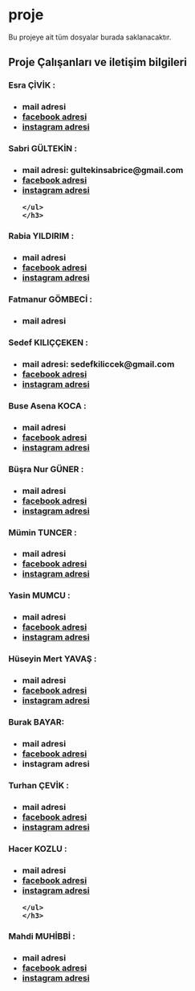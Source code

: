 # proje
Bu projeye ait tüm dosyalar burada saklanacaktır.


## Proje Çalışanları ve iletişim bilgileri




<div class="YK1">
<h3>Esra ÇİVİK  :</h3>
<h3>
<ul>
    <li> mail adresi</li>
    <li> <a href="https://www.facebook.com/esra.civik?fref=ts" target="_blank">facebook adresi
    </a></li>
    <li><a href="https://www.instagram.com/fnr_engineer/?hl=tr"  target="_blank">instagram adresi
    </a></li>
    </ul>
    </h3>
 </div>

 <div class="YK2">
<h3>Sabri GÜLTEKİN :</h3>
<h3>
<ul >
    <li>mail adresi: gultekinsabrice@gmail.com</li>
    <li> <a href="https://www.facebook.com/gultekinsabrice?fref=ts" target="_blank">facebook adresi</a></li>
    <li><a href="https://www.instagram.com/gultekinsabrice/?hl=tr" target="_blank">instagram adresi</a></li>
    
    </ul>
    </h3>
 </div>


<div class="YK3">
<h3>Rabia YILDIRIM  :</h3>
<h3>
<ul >
    <li>mail adresi</li>
    <li><a href="https://www.facebook.com/rabia.yldr?fref=ts" target="_blank">facebook adresi </a></li>
    <li><a href="https://www.instagram.com/_yildirimce/?hl=tr" target="_blank">instagram adresi
    </a></li>
    </ul>
    </h3>   
 </div>


<div class="YK4">
<h3>Fatmanur GÖMBECİ :</h3>
<h3>
<ul >
    <li>mail adresi</li>
    </ul>
    </h3>   
 </div>
<div class="YK5">
<h3>Sedef KILIÇÇEKEN  :</h3>
<h3>
<ul >
    <li> mail adresi: sedefkiliccek@gmail.com</li>
    <li><a href="https://www.facebook.com/rabia.yldr?fref=ts" target="_blank" >facebook adresi </a></li>
    <li><a href="https://www.instagram.com/sedefkilicceken1905/?hl=tr" target="_blank">instagram adresi </a></li>
    </ul>
    </h3>   
 </div>

 <div class="YK6">
<h3>Buse Asena KOCA  :</h3>
<h3>
<ul >
    <li>mail adresi</li>
    <li><a href="https://www.facebook.com/Buseasenak?fref=ts" target="_blank">facebook adresi </a></li>
    <li><a href="https://www.instagram.com/buseasenak/?hl=tr" target="_blank"> instagram adresi </a></li>
    </ul>
    </h3>   
 </div>

<div class="YK7">
<h3>Büşra Nur GÜNER  :</h3>
<h3>
<ul >
    <li>mail adresi</li>
    <li><a href="https://www.facebook.com/BhesRaa?fref=ts" target="_blank">facebook adresi </a> </li>
    <li><a href="https://www.instagram.com/busra.guner/?hl=tr" target="_blank">instagram adresi </a></li>
    </ul>
    </h3>   
 </div>

 <div class="YK8">
<h3>Mümin TUNCER :</h3>
<h3>
<ul >
    <li>mail adresi</li>
    <li><a href="https://www.facebook.com/09tuncer" target="_blank">facebook adresi </a></li>
    <li><a href="https://www.instagram.com/mntr1905/?hl=tr" target="_blank" > instagram adresi  </a></li>
    </ul>
    </h3>   
 </div>

 <div class="YK9">
<h3>Yasin MUMCU  :</h3>
<h3>
<ul >
    <li>mail adresi</li>
    <li><a href="https://www.facebook.com/yasin.mumcu.7?fref=ts" target="_blank">facebook adresi </a></li>
    <li><a href="https://www.instagram.com/yasinmumcu/?hl=tr"  target="_blank">instagram adresi </a></li>
    </ul>
    </h3>   
 </div>

 <div class="YK10">
<h3>Hüseyin Mert YAVAŞ :</h3>
<h3>
<ul >
    <li>mail adresi</li>
    <li><a href="https://www.facebook.com/rabia.yldr?fref=ts" target="_blank">facebook adresi </a></li>
    <li><a href="https://www.instagram.com/h.mertyavas/?hl=tr" target="_blank">instagram adresi</a></li>
    </ul>
    </h3>   
 </div>

<div class="YK11">
<h3>Burak BAYAR:</h3>
<h3>
<ul >
    <li>mail adresi</li>
    <li><a href="https://www.facebook.com/mrbrkbyr?fref=ts" target="_blank">facebook adresi </a></li>
    <li>instagram adresi</li>
    </ul>
    </h3>   
 </div>

 <div class="YK12">
<h3>Turhan ÇEVİK  :</h3>
<h3>
<ul >
    <li>mail adresi</li>
    <li><a href="https://www.facebook.com/rabia.yldr?fref=ts" target="_blank">facebook adresi </a></li>
    <li><a href="https://www.instagram.com/tarzan3126/?hl=tr" target="_blank">instagram adresi </a></li>
    </ul>
    </h3>   
 </div>

<div class="YK13">
<h3>Hacer KOZLU :</h3>
<h3>
<ul >
    <li>mail adresi</li>
    <li><a href="https://www.facebook.com/kz.hcr?fref=ts" target="_blank">facebook adresi </a></li>
    <li><a href ="https://www.instagram.com/hacerkozlu/?hl=tr" target="_blank">instagram adresi</a></li>
    
    </ul>
    </h3>   
 </div>

 <div class="YK14">
<h3>Mahdi MUHİBBİ  :</h3>
<h3>
<ul >
    <li>mail adresi</li>
    <li><a href="https://www.facebook.com/erasayko?fref=ts" target="_blank">facebook adresi </a></li>
    <li><a href ="https://www.instagram.com/mahdi.muhibbi/?hl=tr" target="_blank">instagram adresi</a></li>
    </ul>
    </h3>   





 
